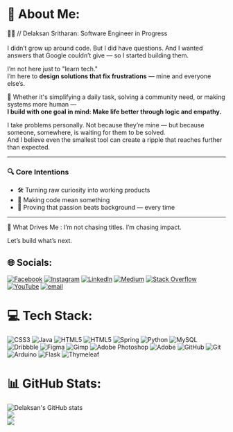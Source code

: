 # 💫 About Me:
👨‍🚀 // Delaksan Sritharan: Software Engineer in Progress<br><br>
I didn’t grow up around code. 
But I did have questions. And I wanted answers that Google couldn’t give — so I started building them.

I’m not here just to "learn tech."  
I’m here to **design solutions that fix frustrations** — mine and everyone else’s.

🧭 Whether it's simplifying a daily task, solving a community need, or making systems more human —  
**I build with one goal in mind: Make life better through logic and empathy.**

I take problems personally. Not because they’re mine — but because someone, somewhere, is waiting for them to be solved.  
And I believe even the smallest tool can create a ripple that reaches further than expected.

---

### 🔍 Core Intentions  
- 🛠️ Turning raw curiosity into working products  
- 🎯 Making code mean something  
- 🧠 Proving that passion beats background — every time  

---

🌱 What Drives Me : I’m not chasing titles. I’m chasing impact.

Let’s build what’s next.


## 🌐 Socials:
[![Facebook](https://img.shields.io/badge/Facebook-%231877F2.svg?logo=Facebook&logoColor=white)](https://facebook.com/delaksan) [![Instagram](https://img.shields.io/badge/Instagram-%23E4405F.svg?logo=Instagram&logoColor=white)](https://instagram.com/delaksan_sritharan) [![LinkedIn](https://img.shields.io/badge/LinkedIn-%230077B5.svg?logo=linkedin&logoColor=white)](https://linkedin.com/in/delaksan-sritharan) [![Medium](https://img.shields.io/badge/Medium-12100E?logo=medium&logoColor=white)](https://medium.com/@@delaksan) [![Stack Overflow](https://img.shields.io/badge/-Stackoverflow-FE7A16?logo=stack-overflow&logoColor=white)](https://stackoverflow.com/users/delaksan-sritharan) [![YouTube](https://img.shields.io/badge/YouTube-%23FF0000.svg?logo=YouTube&logoColor=white)](https://youtube.com/@@delaksansritharan) [![email](https://img.shields.io/badge/Email-D14836?logo=gmail&logoColor=white)](mailto:delaksan@gmail.com) 

# 💻 Tech Stack:
![CSS3](https://img.shields.io/badge/css3-%231572B6.svg?style=flat&logo=css3&logoColor=white) ![Java](https://img.shields.io/badge/java-%23ED8B00.svg?style=flat&logo=openjdk&logoColor=white) ![HTML5](https://img.shields.io/badge/html5-%23E34F26.svg?style=flat&logo=html5&logoColor=white) ![HTML5](https://img.shields.io/badge/html5-%23E34F26.svg?style=flat&logo=html5&logoColor=white) ![Spring](https://img.shields.io/badge/spring-%236DB33F.svg?style=flat&logo=spring&logoColor=white) ![Python](https://img.shields.io/badge/python-3670A0?style=flat&logo=python&logoColor=ffdd54) ![MySQL](https://img.shields.io/badge/mysql-4479A1.svg?style=flat&logo=mysql&logoColor=white) ![Dribbble](https://img.shields.io/badge/Dribbble-EA4C89?style=flat&logo=dribbble&logoColor=white) ![Figma](https://img.shields.io/badge/figma-%23F24E1E.svg?style=flat&logo=figma&logoColor=white) ![Gimp](https://img.shields.io/badge/Gimp-657D8B?style=flat&logo=gimp&logoColor=FFFFFF) ![Adobe Photoshop](https://img.shields.io/badge/adobe%20photoshop-%2331A8FF.svg?style=flat&logo=adobe%20photoshop&logoColor=white) ![Adobe](https://img.shields.io/badge/adobe-%23FF0000.svg?style=flat&logo=adobe&logoColor=white) ![GitHub](https://img.shields.io/badge/github-%23121011.svg?style=flat&logo=github&logoColor=white) ![Git](https://img.shields.io/badge/git-%23F05033.svg?style=flat&logo=git&logoColor=white) ![Arduino](https://img.shields.io/badge/-Arduino-00979D?style=flat&logo=Arduino&logoColor=white) ![Flask](https://img.shields.io/badge/flask-%23000.svg?style=flat&logo=flask&logoColor=white) ![Thymeleaf](https://img.shields.io/badge/Thymeleaf-%23005C0F.svg?style=flat&logo=Thymeleaf&logoColor=white)
# 📊 GitHub Stats:
![Delaksan's GitHub stats](https://github-readme-stats.vercel.app/api?username=Delaksan-Sritharan&show_icons=true&theme=dark&hide_border=true&include_all_commits=true&count_private=true)
<br/>
![](https://nirzak-streak-stats.vercel.app/?user=Delaksan-Sritharan&theme=dark&hide_border=true)<br/>
![](https://github-readme-stats.vercel.app/api/top-langs/?username=Delaksan-Sritharan&theme=dark&hide_border=true&include_all_commits=true&count_private=true&layout=compact)

<!-- Proudly created with GPRM ( https://gprm.itsvg.in ) -->

